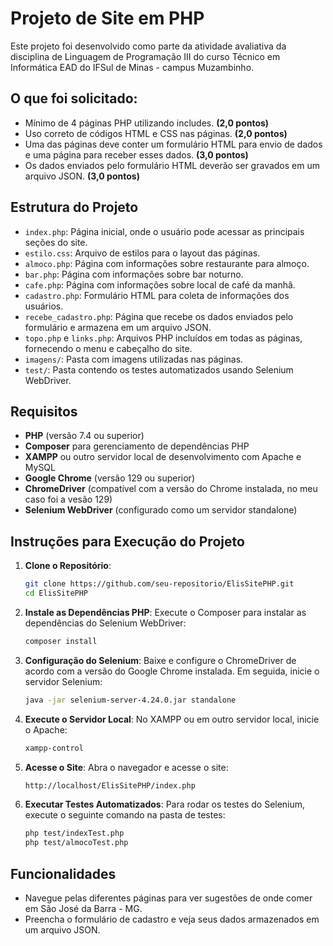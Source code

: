 
# Projeto de Site em PHP

Este projeto foi desenvolvido como parte da atividade avaliativa da disciplina de Linguagem de Programação III do curso Técnico em Informática EAD do IFSul de Minas - campus Muzambinho.

## O que foi solicitado:

- Mínimo de 4 páginas PHP utilizando includes. **(2,0 pontos)**
- Uso correto de códigos HTML e CSS nas páginas. **(2,0 pontos)**
- Uma das páginas deve conter um formulário HTML para envio de dados e uma página para receber esses dados. **(3,0 pontos)**
- Os dados enviados pelo formulário HTML deverão ser gravados em um arquivo JSON. **(3,0 pontos)**

## Estrutura do Projeto

- `index.php`: Página inicial, onde o usuário pode acessar as principais seções do site.
- `estilo.css`: Arquivo de estilos para o layout das páginas.
- `almoco.php`: Página com informações sobre restaurante para almoço.
- `bar.php`: Página com informações sobre bar noturno.
- `cafe.php`: Página com informações sobre local de café da manhã.
- `cadastro.php`: Formulário HTML para coleta de informações dos usuários.
- `recebe_cadastro.php`: Página que recebe os dados enviados pelo formulário e armazena em um arquivo JSON.
- `topo.php` e `links.php`: Arquivos PHP incluídos em todas as páginas, fornecendo o menu e cabeçalho do site.
- `imagens/`: Pasta com imagens utilizadas nas páginas.
- `test/`: Pasta contendo os testes automatizados usando Selenium WebDriver.

## Requisitos

- **PHP** (versão 7.4 ou superior)
- **Composer** para gerenciamento de dependências PHP
- **XAMPP** ou outro servidor local de desenvolvimento com Apache e MySQL
- **Google Chrome** (versão 129 ou superior)
- **ChromeDriver** (compatível com a versão do Chrome instalada, no meu caso foi a vesão 129)
- **Selenium WebDriver** (configurado como um servidor standalone)
  
## Instruções para Execução do Projeto

1. **Clone o Repositório**:
   ```bash
   git clone https://github.com/seu-repositorio/ElisSitePHP.git
   cd ElisSitePHP
   ```

2. **Instale as Dependências PHP**:
   Execute o Composer para instalar as dependências do Selenium WebDriver:
   ```bash
   composer install
   ```

3. **Configuração do Selenium**:
   Baixe e configure o ChromeDriver de acordo com a versão do Google Chrome instalada. Em seguida, inicie o servidor Selenium:
   ```bash
   java -jar selenium-server-4.24.0.jar standalone
   ```

4. **Execute o Servidor Local**:
   No XAMPP ou em outro servidor local, inicie o Apache:
   ```bash
   xampp-control
   ```

5. **Acesse o Site**:
   Abra o navegador e acesse o site:
   ```bash
   http://localhost/ElisSitePHP/index.php
   ```

6. **Executar Testes Automatizados**:
   Para rodar os testes do Selenium, execute o seguinte comando na pasta de testes:
   ```bash
   php test/indexTest.php
   php test/almocoTest.php
   ```

## Funcionalidades

- Navegue pelas diferentes páginas para ver sugestões de onde comer em São José da Barra - MG.
- Preencha o formulário de cadastro e veja seus dados armazenados em um arquivo JSON.
